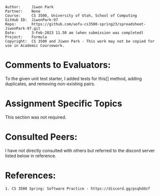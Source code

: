 ﻿

```
Author:     Jiwon Park
Partner:    None
Course:     CS 3500, University of Utah, School of Computing
GitHub ID:  JiwonPark-97
Repo:       https://github.com/uofu-cs3500-spring23/spreadsheet-JiwonPark-97.git
Date:       3-Feb-2023 11.50 am (when submission was completed) 
Project:    Formula
Copyright:  CS 3500 and Jiwon Park - This work may not be copied for use in Academic Coursework.
```

# Comments to Evaluators:

To the given unit test starter, I added tests for this[] method, adding duplicates, and removing non-existing pairs.

# Assignment Specific Topics

This section was not required.

# Consulted Peers:

I have not directly consulted with others but referred to the discord server listed below in reference.

# References:

    1. CS 3500 Spring: Software Practice - https://discord.gg/psqhddzf
